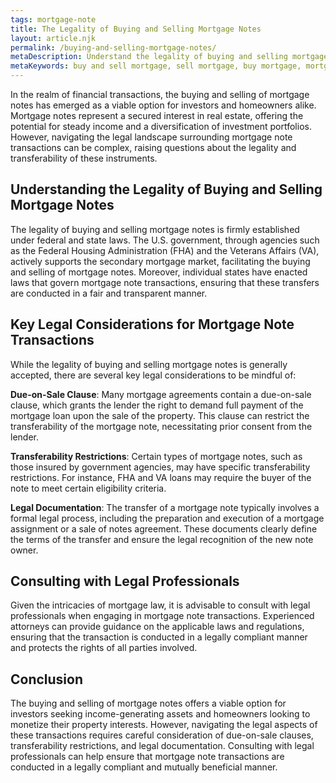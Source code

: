 ```yaml
---
tags: mortgage-note
title: The Legality of Buying and Selling Mortgage Notes
layout: article.njk
permalink: /buying-and-selling-mortgage-notes/
metaDescription: Understand the legality of buying and selling mortgages, with this comprehensive guide. Learn about the different types of mortgages, the process involved, and the key legal considerations.
metaKeywords: buy and sell mortgage, sell mortgage, buy mortgage, mortgage sale, mortgage legality, mortgage transferability
---
```


In the realm of financial transactions, the buying and selling of mortgage notes has emerged as a viable option for investors and homeowners alike. Mortgage notes represent a secured interest in real estate, offering the potential for steady income and a diversification of investment portfolios. However, navigating the legal landscape surrounding mortgage note transactions can be complex, raising questions about the legality and transferability of these instruments.

## Understanding the Legality of Buying and Selling Mortgage Notes

The legality of buying and selling mortgage notes is firmly established under federal and state laws. The U.S. government, through agencies such as the Federal Housing Administration (FHA) and the Veterans Affairs (VA), actively supports the secondary mortgage market, facilitating the buying and selling of mortgage notes. Moreover, individual states have enacted laws that govern mortgage note transactions, ensuring that these transfers are conducted in a fair and transparent manner.

## Key Legal Considerations for Mortgage Note Transactions

While the legality of buying and selling mortgage notes is generally accepted, there are several key legal considerations to be mindful of:

**Due-on-Sale Clause**: Many mortgage agreements contain a due-on-sale clause, which grants the lender the right to demand full payment of the mortgage loan upon the sale of the property. This clause can restrict the transferability of the mortgage note, necessitating prior consent from the lender.

**Transferability Restrictions**: Certain types of mortgage notes, such as those insured by government agencies, may have specific transferability restrictions. For instance, FHA and VA loans may require the buyer of the note to meet certain eligibility criteria.

**Legal Documentation**: The transfer of a mortgage note typically involves a formal legal process, including the preparation and execution of a mortgage assignment or a sale of notes agreement. These documents clearly define the terms of the transfer and ensure the legal recognition of the new note owner.

## Consulting with Legal Professionals

Given the intricacies of mortgage law, it is advisable to consult with legal professionals when engaging in mortgage note transactions. Experienced attorneys can provide guidance on the applicable laws and regulations, ensuring that the transaction is conducted in a legally compliant manner and protects the rights of all parties involved.

## Conclusion

The buying and selling of mortgage notes offers a viable option for investors seeking income-generating assets and homeowners looking to monetize their property interests. However, navigating the legal aspects of these transactions requires careful consideration of due-on-sale clauses, transferability restrictions, and legal documentation. Consulting with legal professionals can help ensure that mortgage note transactions are conducted in a legally compliant and mutually beneficial manner.
